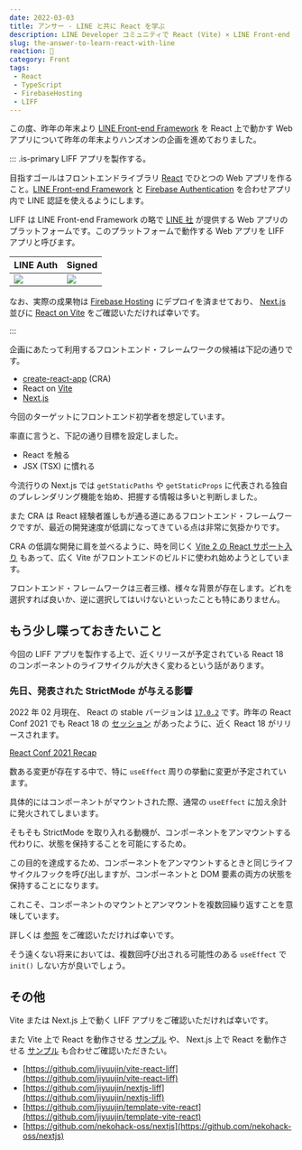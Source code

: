 ```yaml
---
date: 2022-03-03
title: アンサー - LINE と共に React を学ぶ
description: LINE Developer コミュニティで React (Vite) × LINE Front-end Framework のハンズオンを企画するにあたって、当ブログではその補足を説明させていただきます。
slug: the-answer-to-learn-react-with-line
reaction: 🧸
category: Front
tags: 
 - React
 - TypeScript
 - FirebaseHosting
 - LIFF
---
```


この度、昨年の年末より [LINE Front-end Framework](https://developers.line.biz/ja/docs/liff/overview/) を React 上で動かす Web アプリについて昨年の年末よりハンズオンの企画を進めておりました。

::: .is-primary LIFF アプリを製作する。

目指すゴールはフロントエンドライブラリ [React](https://ja.reactjs.org) でひとつの Web アプリを作ること。[LINE Front-end Framework](https://developers.line.biz/ja/docs/liff/overview/) と [Firebase Authentication](https://firebase.google.com/docs/auth) を合わせアプリ内で LINE 認証を使えるようにします。

LIFF は LINE Front-end Framework の略で [LINE 社](https://linecorp.com/) が提供する Web アプリのプラットフォームです。このプラットフォームで動作する Web アプリを LIFF アプリと呼びます。

|LINE Auth|Signed|
|:---|:---|
|![](https://i.imgur.com/1SD6yfH.jpg)|![](https://i.imgur.com/pqQPnYp.jpg)|

なお、実際の成果物は [Firebase Hosting](https://firebase.google.com/docs/hosting) にデプロイを済ませており、 [Next.js](https://nextjs-liff.web.app/) 並びに [React on Vite](https://vite-react-liff.web.app/) をご確認いただければ幸いです。

:::

企画にあたって利用するフロントエンド・フレームワークの候補は下記の通りです。

- [create-react-app](https://github.com/facebook/create-react-app) (CRA)
- React on [Vite](https://github.com/vitejs/vite)
- [Next.js](https://github.com/vercel/next.js)

今回のターゲットにフロントエンド初学者を想定しています。

率直に言うと、下記の通り目標を設定しました。

- React を触る
- JSX (TSX) に慣れる

今流行りの Next.js では `getStaticPaths` や `getStaticProps` に代表される独自のプレレンダリング機能を始め、把握する情報は多いと判断しました。

また CRA は React 経験者誰しもが通る道にあるフロントエンド・フレームワークですが、最近の開発速度が低調になってきている点は非常に気掛かりです。

CRA の低調な開発に肩を並べるように、時を同じく [Vite 2 の React サポート入り](https://vitejs.dev/blog/announcing-vite2.html) もあって、広く Vite がフロントエンドのビルドに使われ始めようとしています。

フロントエンド・フレームワークは三者三様、様々な背景が存在します。どれを選択すれば良いか、逆に選択してはいけないといったことも特にありません。

## もう少し喋っておきたいこと

今回の LIFF アプリを製作する上で、近くリリースが予定されている React 18 のコンポーネントのライフサイクルが大きく変わるという話があります。

### 先日、発表された StrictMode が与える影響

2022 年 02 月現在、 React の stable バージョンは [`17.0.2`](https://github.com/facebook/react/releases/tag/v17.0.2) です。昨年の React Conf 2021 でも React 18 の [セッション](https://reactjs.org/blog/2021/12/17/react-conf-2021-recap.html) があったように、近く React 18 がリリースされます。

[React Conf 2021 Recap](https://reactjs.org/blog/2021/12/17/react-conf-2021-recap.html)

数ある変更が存在する中で、特に `useEffect` 周りの挙動に変更が予定されています。

具体的にはコンポーネントがマウントされた際、通常の `useEffect` に加え余計に発火されてしまいます。

そもそも StrictMode を取り入れる動機が、コンポーネントをアンマウントする代わりに、状態を保持することを可能にするため。

この目的を達成するため、コンポーネントをアンマウントするときと同じライフサイクルフックを呼び出しますが、コンポーネントと DOM 要素の両方の状態を保持することになります。

これこそ、コンポーネントのマウントとアンマウントを複数回繰り返すことを意味しています。

詳しくは [参照](https://github.com/reactwg/react-18/discussions/19) をご確認いただければ幸いです。

そう遠くない将来においては、複数回呼び出される可能性のある `useEffect` で `init()` しない方が良いでしょう。

<!--
### useReducer をステート管理として使うことへの是非

そもそも useReducer という話から。基本的に useState の内部構造と似ています。現在のステートと、ステート変更のためのアクションを受け取って、新しいステートを返します。

```tsx
import { useReducer } from 'react'

const initialUser: string = ''

const reducer = (state: string, action: Action) => {
  switch (action.type) {
    case 'CHANGE':
      return action.user
  }
}

const [state, dispatch] = useReducer(reducer, initialUser)
```

```tsx
import { useState } from 'react'

const Counter1 = () => {
  const [count, setCount] = useState(0)

  return (
    <div>
      <p>Counter is {count}</p>
      <p>
        <button
          onClick={() => {
            setCount(current++)
          }}
        >
          increment
        </button>
      </p>
    </div>
  )
}
```

これまでステート管理の一環で、useReducer を使うこともしばしば。

結論からいうと、これはアンチパターンとなってしまいます。

```tsx
import { useReducer, useRef } from 'react'

const Counter2 = () => {
  const countRef = useRef(0)
  const [, forceRerender] = useReducer((c: number) => c + 1, 0)

  return (
    <div>
      <p>Counter is {countRef.current}</p>
      <p>
        <button
          onClick={() => {
            countRef.current++
            forceRerender()
          }}
        >
          increment
        </button>
      </p>
    </div>
  )
)
```

しかし React 18 以降、新たに登場するトランジションや Suspense と組み合わせて使うと、正しく計測されない可能性があります。

[New feature: startTransition](https://github.com/reactwg/react-18/discussions/41)

詳しくは uhyo さんの記事をご確認いただければ幸いです。

[useRefでステートを管理するのはReact18でアンチパターンになるからやめよう](https://qiita.com/uhyo/items/6a3b14950c1ef6974024)
-->

## その他

Vite または Next.js 上で動く LIFF アプリをご確認いただければ幸いです。

また Vite 上で React を動作させる [サンプル](https://github.com/jiyuujin/template-vite-react) や、 Next.js 上で React を動作させる [サンプル](https://github.com/nekohack-oss/nextjs) も合わせご確認いただきたい。

- [https://github.com/jiyuujin/vite-react-liff](https://github.com/jiyuujin/vite-react-liff)
- [https://github.com/jiyuujin/nextjs-liff](https://github.com/jiyuujin/nextjs-liff)
- [https://github.com/jiyuujin/template-vite-react](https://github.com/jiyuujin/template-vite-react)
- [https://github.com/nekohack-oss/nextjs](https://github.com/nekohack-oss/nextjs)
